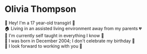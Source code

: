 # Olivia Thompson
👋 Hey! I'm a 17 year-old transgirl 🌈 \
🏠 Living in an assisted living environment away from my parents 💔 \
🏫 I'm currently self taught in everything I know 📓 \
👶 I was born in December 2004; I don't celebrate my birthday 🍰 \
👼 I look forward to working with you 💜
